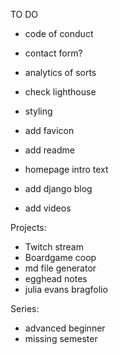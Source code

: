 TO DO
- code of conduct
- contact form?
- analytics of sorts
- check lighthouse
- styling
- add favicon
- add readme
- homepage intro text
- add django blog

- add videos

Projects:
- Twitch stream
- Boardgame coop
- md file generator
- egghead notes
- julia evans bragfolio


Series:
- advanced beginner
- missing semester